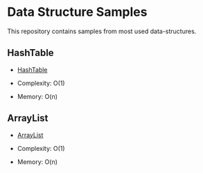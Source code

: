 # Data Structure Samples

This repository contains samples from most used data-structures.


## HashTable

* [HashTable](internal/hashtable/hashtable.go)

* Complexity: O(1)
* Memory: O(n)

## ArrayList

* [ArrayList](internal/arraylist/arraylist.go)

* Complexity: O(1)
* Memory: O(n)
